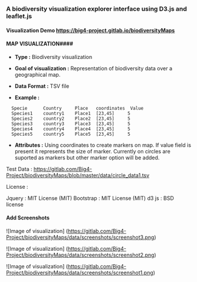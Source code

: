 ### A biodiversity visualization explorer interface using D3.js and leaflet.js

#### Visualization Demo https://big4-project.gitlab.io/biodiversityMaps

#### MAP VISUALIZATION####

  - __Type :__  Biodiversity visualization 

  - __Goal of visualization :__  Representation of biodiversity data over a geographical map.

  - __Data Format :__ TSV file
  
  - __Example :__
  
  ```
    Specie      Country     Place   coordinates  Value    
    Species1    country1    Place1  [23,45]     5
    Species2    country2    Place2  [23,45]     5
    Species3    country3    Place3  [23,45]     5
    Species4    country4    Place4  [23,45]     5
    Species5    country5    Place5  [23,45]     5
```

 - __Attributes :__ Using coordinates to create markers on map. If value field is present it represents the size of marker. Currently on circles are suported as markers but other marker option will be added.
 

Test Data : https://gitlab.com/Big4-Project/biodiversityMaps/blob/master/data/circle_data1.tsv

License : 

Jquery : MIT License (MIT) 
Bootstrap : MIT License (MIT)
d3 js :  BSD license

#### Add Screenshots

![Image of visualization]
(https://gitlab.com/Big4-Project/biodiversityMaps/data/screenshots/screenshot3.png)

![Image of visualization]
(https://gitlab.com/Big4-Project/biodiversityMaps/data/screenshots/screenshot2.png)

![Image of visualization]
(https://gitlab.com/Big4-Project/biodiversityMaps/data/screenshots/screenshot1.png)
